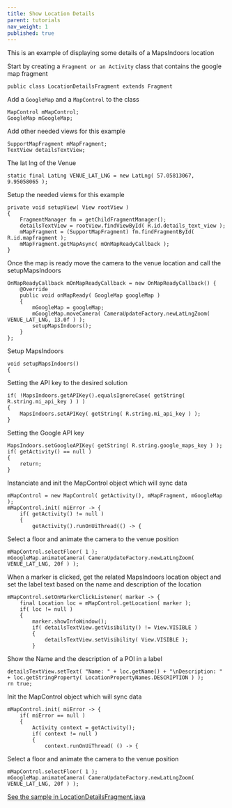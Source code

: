 ```yaml
---
title: Show Location Details
parent: tutorials
nav_weight: 1
published: true
---
```


This is an example of displaying some details of a MapsIndoors location

Start by creating a `Fragment or an Activity` class that contains the google map fragment
```
public class LocationDetailsFragment extends Fragment
```
Add a `GoogleMap` and a `MapControl` to the class
```
MapControl mMapControl;
GoogleMap mGoogleMap;
```
Add other needed views for this example
```
SupportMapFragment mMapFragment;
TextView detailsTextView;
```
The lat lng of the Venue
```
static final LatLng VENUE_LAT_LNG = new LatLng( 57.05813067, 9.95058065 );
```
Setup the needed views for this example
```
private void setupView( View rootView )
{
    FragmentManager fm = getChildFragmentManager();
    detailsTextView = rootView.findViewById( R.id.details_text_view );
    mMapFragment = (SupportMapFragment) fm.findFragmentById( R.id.mapfragment );
    mMapFragment.getMapAsync( mOnMapReadyCallback );
}
```
Once the map is ready move the camera to the venue location and call the setupMapsIndoors
```
OnMapReadyCallback mOnMapReadyCallback = new OnMapReadyCallback() {
    @Override
    public void onMapReady( GoogleMap googleMap )
    {
        mGoogleMap = googleMap;
        mGoogleMap.moveCamera( CameraUpdateFactory.newLatLngZoom( VENUE_LAT_LNG, 13.0f ) );
        setupMapsIndoors();
    }
};
```
Setup MapsIndoors
```
void setupMapsIndoors()
{
```
Setting the API key to the desired solution
```
if( !MapsIndoors.getAPIKey().equalsIgnoreCase( getString( R.string.mi_api_key ) ) )
{
    MapsIndoors.setAPIKey( getString( R.string.mi_api_key ) );
}
```
Setting the Google API key
```
MapsIndoors.setGoogleAPIKey( getString( R.string.google_maps_key ) );
if( getActivity() == null )
{
    return;
}
```
Instanciate and init the MapControl object which will sync data
```
mMapControl = new MapControl( getActivity(), mMapFragment, mGoogleMap );
mMapControl.init( miError -> {
    if( getActivity() != null )
    {
        getActivity().runOnUiThread(() -> {
```
Select a floor and animate the camera to the venue position
```
mMapControl.selectFloor( 1 );
mGoogleMap.animateCamera( CameraUpdateFactory.newLatLngZoom( VENUE_LAT_LNG, 20f ) );
```
When a marker is clicked, get the related MapsIndoors location object and set the label text based on the name and description of the location
```
mMapControl.setOnMarkerClickListener( marker -> {
    final Location loc = mMapControl.getLocation( marker );
    if( loc != null )
    {
        marker.showInfoWindow();
        if( detailsTextView.getVisibility() != View.VISIBLE )
        {
            detailsTextView.setVisibility( View.VISIBLE );
        }
```
Show the Name and the description of a POI in a label
```
detailsTextView.setText( "Name: " + loc.getName() + "\nDescription: " + loc.getStringProperty( LocationPropertyNames.DESCRIPTION ) );
rn true;
```
Init the MapControl object which will sync data
```
mMapControl.init( miError -> {
    if( miError == null )
    {
        Activity context = getActivity();
        if( context != null )
        {
            context.runOnUiThread( () -> {
```
Select a floor and animate the camera to the venue position
```
mMapControl.selectFloor( 1 );
mGoogleMap.animateCamera( CameraUpdateFactory.newLatLngZoom( VENUE_LAT_LNG, 20f ) );
```

[See the sample in LocationDetailsFragment.java](https://github.com/MapsIndoors/MapsIndoorsAndroid-Demo-Samples/blob/master/app/src/main/java/com/mapsindoors/locationdetailsdemo/LocationDetailsFragment.java)

